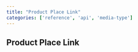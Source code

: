 ```yaml
---
title: "Product Place Link"
categories: ['reference', 'api', 'media-type']
---
```


## Product Place Link
